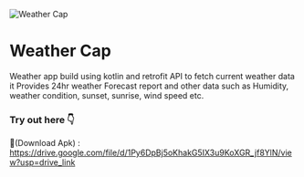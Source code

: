 ![Weather Cap](https://github.com/user-attachments/assets/7c76d3d5-4219-44cc-aa92-a82c961d796f)

# Weather Cap
Weather app build using kotlin and retrofit API to fetch current weather data
it Provides 24hr weather Forecast report and other data such as Humidity, weather condition, sunset, sunrise, wind speed etc.

### Try out here 👇
🔗(Download Apk) : https://drive.google.com/file/d/1Py6DpBj5oKhakG5IX3u9KoXGR_jf8YlN/view?usp=drive_link 
